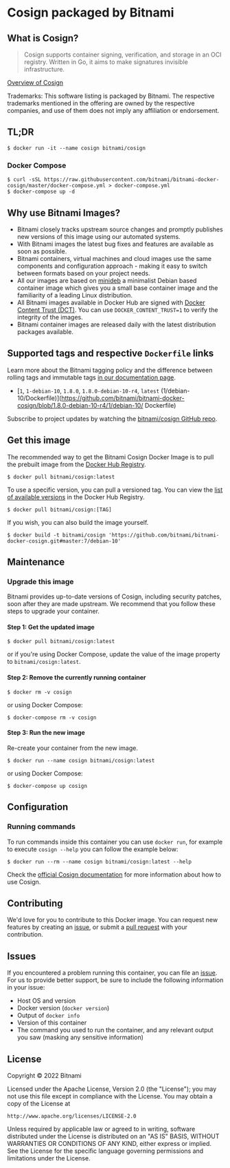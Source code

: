 # Cosign packaged by Bitnami

## What is Cosign?

> Cosign supports container signing, verification, and storage in an OCI registry. Written in Go, it aims to make signatures invisible infrastructure.

[Overview of Cosign](https://github.com/sigstore/cosign)

Trademarks: This software listing is packaged by Bitnami. The respective trademarks mentioned in the offering are owned by the respective companies, and use of them does not imply any affiliation or endorsement.

## TL;DR

```console
$ docker run -it --name cosign bitnami/cosign
```

### Docker Compose

```console
$ curl -sSL https://raw.githubusercontent.com/bitnami/bitnami-docker-cosign/master/docker-compose.yml > docker-compose.yml
$ docker-compose up -d
```

## Why use Bitnami Images?

* Bitnami closely tracks upstream source changes and promptly publishes new versions of this image using our automated systems.
* With Bitnami images the latest bug fixes and features are available as soon as possible.
* Bitnami containers, virtual machines and cloud images use the same components and configuration approach - making it easy to switch between formats based on your project needs.
* All our images are based on [minideb](https://github.com/bitnami/minideb) a minimalist Debian based container image which gives you a small base container image and the familiarity of a leading Linux distribution.
* All Bitnami images available in Docker Hub are signed with [Docker Content Trust (DCT)](https://docs.docker.com/engine/security/trust/content_trust/). You can use `DOCKER_CONTENT_TRUST=1` to verify the integrity of the images.
* Bitnami container images are released daily with the latest distribution packages available.

## Supported tags and respective `Dockerfile` links

Learn more about the Bitnami tagging policy and the difference between rolling tags and immutable tags [in our documentation page](https://docs.bitnami.com/tutorials/understand-rolling-tags-containers/).


* [`1`, `1-debian-10`, `1.8.0`, `1.8.0-debian-10-r4`, `latest` (1/debian-10/Dockerfile)](https://github.com/bitnami/bitnami-docker-cosign/blob/1.8.0-debian-10-r4/1/debian-10/      Dockerfile)

Subscribe to project updates by watching the [bitnami/cosign GitHub repo](https://github.com/bitnami/bitnami-docker-cosign).

## Get this image

The recommended way to get the Bitnami Cosign Docker Image is to pull the prebuilt image from the [Docker Hub Registry](https://hub.docker.com/r/bitnami/cosign).

```console
$ docker pull bitnami/cosign:latest
```

To use a specific version, you can pull a versioned tag. You can view the [list of available versions](https://hub.docker.com/r/bitnami/cosign/tags/) in the Docker Hub Registry.

```console
$ docker pull bitnami/cosign:[TAG]
```

If you wish, you can also build the image yourself.

```console
$ docker build -t bitnami/cosign 'https://github.com/bitnami/bitnami-docker-cosign.git#master:7/debian-10'
```

## Maintenance

### Upgrade this image

Bitnami provides up-to-date versions of Cosign, including security patches, soon after they are made upstream. We recommend that you follow these steps to upgrade your container.

#### Step 1: Get the updated image

```console
$ docker pull bitnami/cosign:latest
```

or if you're using Docker Compose, update the value of the image property to `bitnami/cosign:latest`.

#### Step 2: Remove the currently running container

```console
$ docker rm -v cosign
```

or using Docker Compose:

```console
$ docker-compose rm -v cosign
```

#### Step 3: Run the new image

Re-create your container from the new image.

```console
$ docker run --name cosign bitnami/cosign:latest
```

or using Docker Compose:

```console
$ docker-compose up cosign
```

## Configuration

### Running commands

To run commands inside this container you can use `docker run`, for example to execute `cosign --help` you can follow the example below:

```console
$ docker run --rm --name cosign bitnami/cosign:latest --help
```

Check the [official Cosign documentation](https://github.com/sigstore/cosigndocs/) for more information about how to use Cosign.

## Contributing

We'd love for you to contribute to this Docker image. You can request new features by creating an [issue](https://github.com/bitnami/bitnami-docker-cosign/issues), or submit a [pull request](https://github.com/bitnami/bitnami-docker-cosign/pulls) with your contribution.

## Issues

If you encountered a problem running this container, you can file an [issue](https://github.com/bitnami/bitnami-docker-cosign/issues/new). For us to provide better support, be sure to include the following information in your issue:

- Host OS and version
- Docker version (`docker version`)
- Output of `docker info`
- Version of this container
- The command you used to run the container, and any relevant output you saw (masking any sensitive
information)

## License

Copyright &copy; 2022 Bitnami

Licensed under the Apache License, Version 2.0 (the "License");
you may not use this file except in compliance with the License.
You may obtain a copy of the License at

    http://www.apache.org/licenses/LICENSE-2.0

Unless required by applicable law or agreed to in writing, software
distributed under the License is distributed on an "AS IS" BASIS,
WITHOUT WARRANTIES OR CONDITIONS OF ANY KIND, either express or implied.
See the License for the specific language governing permissions and
limitations under the License.
